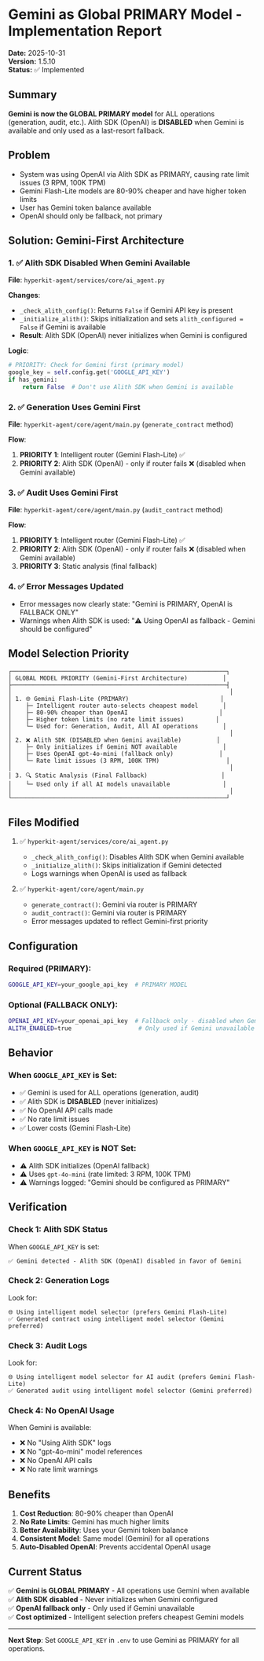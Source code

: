 # Gemini as Global PRIMARY Model - Implementation Report

**Date:** 2025-10-31  
**Version:** 1.5.10  
**Status:** ✅ Implemented

## Summary

**Gemini is now the GLOBAL PRIMARY model** for ALL operations (generation, audit, etc.). Alith SDK (OpenAI) is **DISABLED** when Gemini is available and only used as a last-resort fallback.

## Problem

- System was using OpenAI via Alith SDK as PRIMARY, causing rate limit issues (3 RPM, 100K TPM)
- Gemini Flash-Lite models are 80-90% cheaper and have higher token limits
- User has Gemini token balance available
- OpenAI should only be fallback, not primary

## Solution: Gemini-First Architecture

### 1. ✅ Alith SDK Disabled When Gemini Available

**File**: `hyperkit-agent/services/core/ai_agent.py`

**Changes**:
- `_check_alith_config()`: Returns `False` if Gemini API key is present
- `_initialize_alith()`: Skips initialization and sets `alith_configured = False` if Gemini is available
- **Result**: Alith SDK (OpenAI) never initializes when Gemini is configured

**Logic**:
```python
# PRIORITY: Check for Gemini first (primary model)
google_key = self.config.get('GOOGLE_API_KEY')
if has_gemini:
    return False  # Don't use Alith SDK when Gemini is available
```

### 2. ✅ Generation Uses Gemini First

**File**: `hyperkit-agent/core/agent/main.py` (`generate_contract` method)

**Flow**:
1. **PRIORITY 1**: Intelligent router (Gemini Flash-Lite) ✅
2. **PRIORITY 2**: Alith SDK (OpenAI) - only if router fails ❌ (disabled when Gemini available)

### 3. ✅ Audit Uses Gemini First

**File**: `hyperkit-agent/core/agent/main.py` (`audit_contract` method)

**Flow**:
1. **PRIORITY 1**: Intelligent router (Gemini Flash-Lite) ✅
2. **PRIORITY 2**: Alith SDK (OpenAI) - only if router fails ❌ (disabled when Gemini available)
3. **PRIORITY 3**: Static analysis (final fallback)

### 4. ✅ Error Messages Updated

- Error messages now clearly state: "Gemini is PRIMARY, OpenAI is FALLBACK ONLY"
- Warnings when Alith SDK is used: "⚠️ Using OpenAI as fallback - Gemini should be configured"

## Model Selection Priority

```
┌─────────────────────────────────────────────────────────────┐
│ GLOBAL MODEL PRIORITY (Gemini-First Architecture)          │
├─────────────────────────────────────────────────────────────┤
│                                                              │
│ 1. 🌐 Gemini Flash-Lite (PRIMARY)                          │
│    ├─ Intelligent router auto-selects cheapest model       │
│    ├─ 80-90% cheaper than OpenAI                          │
│    ├─ Higher token limits (no rate limit issues)         │
│    └─ Used for: Generation, Audit, All AI operations       │
│                                                              │
│ 2. ❌ Alith SDK (DISABLED when Gemini available)          │
│    ├─ Only initializes if Gemini NOT available             │
│    ├─ Uses OpenAI gpt-4o-mini (fallback only)             │
│    └─ Rate limit issues (3 RPM, 100K TPM)                   │
│                                                              │
│ 3. 🔍 Static Analysis (Final Fallback)                     │
│    └─ Used only if all AI models unavailable               │
│                                                              │
└─────────────────────────────────────────────────────────────┘
```

## Files Modified

1. ✅ `hyperkit-agent/services/core/ai_agent.py`
   - `_check_alith_config()`: Disables Alith SDK when Gemini available
   - `_initialize_alith()`: Skips initialization if Gemini detected
   - Logs warnings when OpenAI is used as fallback

2. ✅ `hyperkit-agent/core/agent/main.py`
   - `generate_contract()`: Gemini via router is PRIMARY
   - `audit_contract()`: Gemini via router is PRIMARY
   - Error messages updated to reflect Gemini-first priority

## Configuration

### Required (PRIMARY):
```bash
GOOGLE_API_KEY=your_google_api_key  # PRIMARY MODEL
```

### Optional (FALLBACK ONLY):
```bash
OPENAI_API_KEY=your_openai_api_key  # Fallback only - disabled when Gemini available
ALITH_ENABLED=true                   # Only used if Gemini unavailable
```

## Behavior

### When `GOOGLE_API_KEY` is Set:
- ✅ Gemini is used for ALL operations (generation, audit)
- ✅ Alith SDK is **DISABLED** (never initializes)
- ✅ No OpenAI API calls made
- ✅ No rate limit issues
- ✅ Lower costs (Gemini Flash-Lite)

### When `GOOGLE_API_KEY` is NOT Set:
- ⚠️ Alith SDK initializes (OpenAI fallback)
- ⚠️ Uses `gpt-4o-mini` (rate limited: 3 RPM, 100K TPM)
- ⚠️ Warnings logged: "Gemini should be configured as PRIMARY"

## Verification

### Check 1: Alith SDK Status
When `GOOGLE_API_KEY` is set:
```
✅ Gemini detected - Alith SDK (OpenAI) disabled in favor of Gemini
```

### Check 2: Generation Logs
Look for:
```
🌐 Using intelligent model selector (prefers Gemini Flash-Lite)
✅ Generated contract using intelligent model selector (Gemini preferred)
```

### Check 3: Audit Logs
Look for:
```
🌐 Using intelligent model selector for AI audit (prefers Gemini Flash-Lite)
✅ Generated audit using intelligent model selector (Gemini preferred)
```

### Check 4: No OpenAI Usage
When Gemini is available:
- ❌ No "Using Alith SDK" logs
- ❌ No "gpt-4o-mini" model references
- ❌ No OpenAI API calls
- ❌ No rate limit warnings

## Benefits

1. **Cost Reduction**: 80-90% cheaper than OpenAI
2. **No Rate Limits**: Gemini has much higher limits
3. **Better Availability**: Uses your Gemini token balance
4. **Consistent Model**: Same model (Gemini) for all operations
5. **Auto-Disabled OpenAI**: Prevents accidental OpenAI usage

## Current Status

✅ **Gemini is GLOBAL PRIMARY** - All operations use Gemini when available  
✅ **Alith SDK disabled** - Never initializes when Gemini configured  
✅ **OpenAI fallback only** - Only used if Gemini unavailable  
✅ **Cost optimized** - Intelligent selection prefers cheapest Gemini models

---

**Next Step**: Set `GOOGLE_API_KEY` in `.env` to use Gemini as PRIMARY for all operations.

